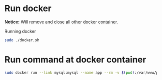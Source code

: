 Run docker
===========

**Notice:** Will remove and close all other docker container.

Running docker

```bash
sudo ./docker.sh
```

Run command at docker container
========

```bash
sudo docker run --link mysql:mysql --name app --rm -v $(pwd):/var/www/playground -t -i application php -v
```
